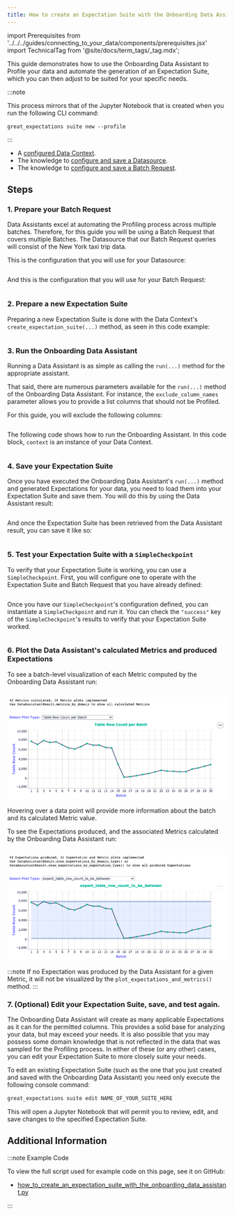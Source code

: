 ```yaml
---
title: How to create an Expectation Suite with the Onboarding Data Assistant
---
```


import Prerequisites from '../../../guides/connecting_to_your_data/components/prerequisites.jsx'
import TechnicalTag from '@site/docs/term_tags/_tag.mdx';

This guide demonstrates how to use the Onboarding Data Assistant to Profile your data and automate the generation of an
Expectation Suite, which you can then adjust to be suited for your specific needs.

:::note

This process mirrors that of the Jupyter Notebook that is created when you run the following CLI command:

```terminal
great_expectations suite new --profile
```
:::

<Prerequisites>

- A [configured Data Context](../../../tutorials/getting_started/tutorial_setup.md).
- The knowledge to [configure and save a Datasource](../../connecting_to_your_data/connect_to_data_overview.md).
- The knowledge to [configure and save a Batch Request](../../connecting_to_your_data/how_to_get_a_batch_of_data_from_a_configured_datasource.md).

</Prerequisites>

## Steps

### 1. Prepare your Batch Request

Data Assistants excel at automating the Profiling process across multiple batches. Therefore, for this guide you will
 be using a Batch Request that covers multiple Batches. The Datasource that our Batch Request queries will consist of
 the New York taxi trip data.

This is the configuration that you will use for your Datasource:

```python file=../../../../tests/integration/docusaurus/expectations/data_assistants/how_to_create_an_expectation_suite_with_the_onboarding_data_assistant.py#L27-L45
```

And this is the configuration that you will use for your Batch Request:

```python file=../../../../tests/integration/docusaurus/expectations/data_assistants/how_to_create_an_expectation_suite_with_the_onboarding_data_assistant.py#L76-L80
```

### 2. Prepare a new Expectation Suite

Preparing a new Expectation Suite is done with the Data Context's `create_expectation_suite(...)` method, as seen in
this code example:

```python file=../../../../tests/integration/docusaurus/expectations/data_assistants/how_to_create_an_expectation_suite_with_the_onboarding_data_assistant.py#L66-L70
```

### 3. Run the Onboarding Data Assistant

Running a Data Assistant is as simple as calling the `run(...)` method for the appropriate assistant.

That said, there are numerous parameters available for the `run(...)` method of the Onboarding Data Assistant. For
 instance, the `exclude_column_names` parameter allows you to provide a list columns that should not be Profiled.

For this guide, you will exclude the following columns:

```python file=../../../../tests/integration/docusaurus/expectations/data_assistants/how_to_create_an_expectation_suite_with_the_onboarding_data_assistant.py#L86-L105
```

The following code shows how to run the Onboarding Assistant. In this code block, `context` is an instance of your Data Context.
```python file=../../../../tests/integration/docusaurus/expectations/data_assistants/how_to_create_an_expectation_suite_with_the_onboarding_data_assistant.py#L109-L112
```

### 4. Save your Expectation Suite

Once you have executed the Onboarding Data Assistant's `run(...)` method and generated Expectations for your data, you
 need to load them into your Expectation Suite and save them. You will do this by using the Data Assistant result:

```python file=../../../../tests/integration/docusaurus/expectations/data_assistants/how_to_create_an_expectation_suite_with_the_onboarding_data_assistant.py#L118-L120
```

And once the Expectation Suite has been retrieved from the Data Assistant result, you can save it like so:

```python file=../../../../tests/integration/docusaurus/expectations/data_assistants/how_to_create_an_expectation_suite_with_the_onboarding_data_assistant.py#L124-L126
```

### 5. Test your Expectation Suite with a `SimpleCheckpoint`

To verify that your Expectation Suite is working, you can use a `SimpleCheckpoint`. First, you will configure one to
 operate with the Expectation Suite and Batch Request that you have already defined:

```python file=../../../../tests/integration/docusaurus/expectations/data_assistants/how_to_create_an_expectation_suite_with_the_onboarding_data_assistant.py#L132-L140
```

Once you have our `SimpleCheckpoint`'s configuration defined, you can instantiate a `SimpleCheckpoint` and run it. You
 can check the `"success"` key of the `SimpleCheckpoint`'s results to verify that your Expectation Suite worked.

```python file=../../../../tests/integration/docusaurus/expectations/data_assistants/how_to_create_an_expectation_suite_with_the_onboarding_data_assistant.py#L144-L151
```

### 6. Plot the Data Assistant's calculated Metrics and produced Expectations

To see a batch-level visualization of each Metric computed by the Onboarding Data Assistant run:

```python file=../../../../tests/integration/docusaurus/expectations/data_assistants/how_to_create_an_expectation_suite_with_the_onboarding_data_assistant.py#L163
```

![Plot Metrics](../../../images/data_assistant_plot_metrics.png)

Hovering over a data point will provide more information about the batch and its calculated Metric value.

To see the Expectations produced, and the associated Metrics calculated by the Onboarding Data Assistant run:

```python file=../../../../tests/integration/docusaurus/expectations/data_assistants/how_to_create_an_expectation_suite_with_the_onboarding_data_assistant.py#L168
```

![Plot Expectations and Metrics](../../../images/data_assistant_plot_expectations_and_metrics.png)

:::note
If no Expectation was produced by the Data Assistant for a given Metric, it will not be visualized by the `plot_expectations_and_metrics()` method.
:::

### 7. (Optional) Edit your Expectation Suite, save, and test again.

The Onboarding Data Assistant will create as many applicable Expectations as it can for the permitted columns. This
 provides a solid base for analyzing your data, but may exceed your needs. It is also possible that you may possess
 some domain knowledge that is not reflected in the data that was sampled for the Profiling process. In either of these
 (or any other) cases, you can edit your Expectation Suite to more closely suite your needs.

To edit an existing Expectation Suite (such as the one that you just created and saved with the Onboarding Data
 Assistant) you need only execute the following console command:

```markdown title="Terminal command"
great_expectations suite edit NAME_OF_YOUR_SUITE_HERE
```

This will open a Jupyter Notebook that will permit you to review, edit, and save changes to the specified Expectation
 Suite.

## Additional Information

:::note Example Code

To view the full script used for example code on this page, see it on GitHub:
- [how_to_create_an_expectation_suite_with_the_onboarding_data_assistant.py](https://github.com/great-expectations/great_expectations/blob/develop/tests/integration/docusaurus/expectations/data_assistants/how_to_create_an_expectation_suite_with_the_onboarding_data_assistant.py)

:::
